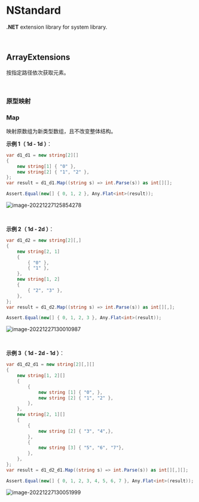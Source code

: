 # NStandard

**.NET** extension library for system library.

<br/>

## ArrayExtensions

按指定路径依次获取元素。

<br/>

### 原型映射

### Map

映射原数组为新类型数组，且不改变整体结构。

**示例 1（ 1d - 1d ）**：

```csharp
var d1_d1 = new string[2][]
{
    new string[1] { "0" },
    new string[2] { "1", "2" },
};
var result = d1_d1.Map((string s) => int.Parse(s)) as int[][];

Assert.Equal(new[] { 0, 1, 2 }, Any.Flat<int>(result));
```

![image-20221227125854278](https://github.com/zmjack/NStandard/tree/master/docs/images/image-20221227125854278.png)

<br/>

**示例 2（ 1d - 2d ）**：

```csharp
var d1_d2 = new string[2][,]
{
    new string[2, 1]
    {
        { "0" },
        { "1" },
    },
    new string[1, 2]
    {
        { "2", "3" },
    },
};
var result = d1_d2.Map((string s) => int.Parse(s)) as int[][,];

Assert.Equal(new[] { 0, 1, 2, 3 }, Any.Flat<int>(result));
```

![image-20221227130010987](https://github.com/zmjack/NStandard/tree/master/docs/images/image-20221227130010987.png)

<br/>

**示例 3（ 1d - 2d - 1d ）**：

```csharp
var d1_d2_d1 = new string[2][,][]
{
    new string[1, 2][]
    {
        {
            new string [1] { "0", },
            new string [2] { "1", "2" },
        },
    },
    new string[2, 1][]
    {
        {
            new string [2] { "3", "4",},
        },
        {
            new string [3] { "5", "6", "7"},
        },
    },
};
var result = d1_d2_d1.Map((string s) => int.Parse(s)) as int[][,][];

Assert.Equal(new[] { 0, 1, 2, 3, 4, 5, 6, 7 }, Any.Flat<int>(result));
```

![image-20221227130051999](https://github.com/zmjack/NStandard/tree/master/docs/images/image-20221227130051999.png)

<br/>